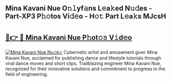 ## Mina Kavani Nue O𝚗𝚕yf𝚊ns L𝚎a𝚔ed N𝚞𝚍es - Part-XP3 P𝚑𝚘tos Vi𝚍𝚎o - H𝚘𝚝 Part L𝚎a𝚔s MJcsH

# <h2><a href="http://kfaitrb.oniu.top/?m=Mina+Kavani+Nue">🔗👉 🔴 Mina Kavani Nue P𝚑ot𝚘𝚜 V𝚒d𝚎o</a></h2>

[![Mina Kavani Nue Nu𝚍e𝚜](https://i.imgur.com/0qMVB7G.gif)](http://kfaitrb.oniu.top/?m=Mina+Kavani+Nue)
Cybernetic artist and amusement giver Mina Kavani Nue, acclaimed for publishing dance and lifestyle tutorials through viral dance moves and short clips. Trailblazing engineer Mina Kavani Nue, recognized for their innovative solutions and commitment to progress in the field of engineering.  
